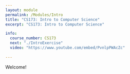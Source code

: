 ```yaml
---
layout: module
permalink: /Modules/Intro
title: "CS173: Intro to Computer Science"
excerpt: "CS173: Intro to Computer Science"

info:
  course_number: CS173
  next: "./IntroExercise"
  video: "https://www.youtube.com/embed/PvnlpPWAcZc"
  
---
```

Welcome! 